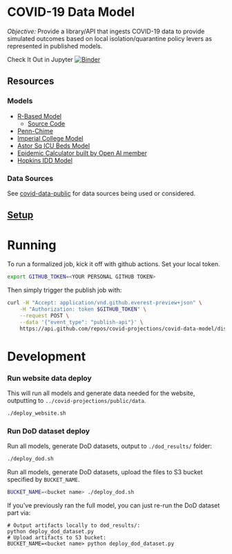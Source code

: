 # COVID-19 Data Model

*Objective:* Provide a library/API that ingests COVID-19 data to provide simulated outcomes based on local isolation/quarantine policy levers as represented in published models.

Check It Out in Jupyter
[![Binder](https://mybinder.org/badge_logo.svg)](https://mybinder.org/v2/gh/covid-projections/covid-data-model/master)


## Resources

### Models

* [R-Based Model](https://alhill.shinyapps.io/COVID19seir/)
  * [Source Code](https://github.com/alsnhll/SEIR_COVID19)
* [Penn-Chime](http://penn-chime.phl.io/)
* [Imperial College Model](https://www.imperial.ac.uk/media/imperial-college/medicine/sph/ide/gida-fellowships/Imperial-College-COVID19-NPI-modelling-16-03-2020.pdf)
* [Astor Sq ICU Beds Model](https://docs.google.com/spreadsheets/d/1DlC5kh9ve-Giv96XTnhCiB6vQAkQCjl5bDSjT68Q0FY/htmlview#)
* [Epidemic Calculator built by Open AI member](https://gabgoh.github.io/COVID/index.html)
* [Hopkins IDD Model](https://github.com/HopkinsIDD/COVIDScenarioPipeline)

### Data Sources
See [covid-data-public](https://github.com/covid-projections/covid-data-public) for data sources being used or considered.


## [Setup](./SETUP.md)

# Running

To run a formalized job, kick it off with github actions.  Set your local token.

```bash
export GITHUB_TOKEN=<YOUR PERSONAL GITHUB TOKEN>
```

Then simply trigger the publish job with:
```bash
curl -H "Accept: application/vnd.github.everest-preview+json" \
    -H "Authorization: token $GITHUB_TOKEN" \
    --request POST \
    --data '{"event_type": "publish-api"}' \
    https://api.github.com/repos/covid-projections/covid-data-model/dispatches
```


# Development

### Run website data deploy

This will run all models and generate data needed for the website, outputting to ``../covid-projections/public/data``.
```bash
./deploy_website.sh
```

### Run DoD dataset deploy
Run all models, generate DoD datasets, output to `./dod_results/` folder:
```bash
./deploy_dod.sh
```

Run all models, generate DoD datasets, upload the files to S3 bucket specified by `BUCKET_NAME`.
```bash
BUCKET_NAME=<bucket name> ./deploy_dod.sh
```

If you've previously ran the full model, you can just re-run the DoD dataset part via:
```
# Output artifacts locally to dod_results/:
python deploy_dod_dataset.py
# Upload artifacts to S3 bucket:
BUCKET_NAME=<bucket name> python deploy_dod_dataset.py
```
